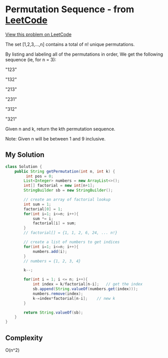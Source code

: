 # Permutation Sequence - from [LeetCode](https://leetcode.com)
[View this problem on LeetCode](https://leetcode.com/problems/permutation-sequence/description/)

The set [1,2,3,…,n] contains a total of n! unique permutations.

By listing and labeling all of the permutations in order,
We get the following sequence (ie, for n = 3):

"123"

"132"

"213"

"231"

"312"

"321"

Given n and k, return the kth permutation sequence.

Note: Given n will be between 1 and 9 inclusive.

## My Solution
```java
class Solution {
    public String getPermutation(int n, int k) {
         int pos = 0;
        List<Integer> numbers = new ArrayList<>();
        int[] factorial = new int[n+1];
        StringBuilder sb = new StringBuilder();

        // create an array of factorial lookup
        int sum = 1;
        factorial[0] = 1;
        for(int i=1; i<=n; i++){
            sum *= i;
            factorial[i] = sum;
        }
        // factorial[] = {1, 1, 2, 6, 24, ... n!}

        // create a list of numbers to get indices
        for(int i=1; i<=n; i++){
            numbers.add(i);
        }
        // numbers = {1, 2, 3, 4}

        k--;

        for(int i = 1; i <= n; i++){
            int index = k/factorial[n-i];   // get the index
            sb.append(String.valueOf(numbers.get(index)));
            numbers.remove(index);
            k-=index*factorial[n-i];    // new k
        }

        return String.valueOf(sb);
    }
}
```

## Complexity
O(n^2)